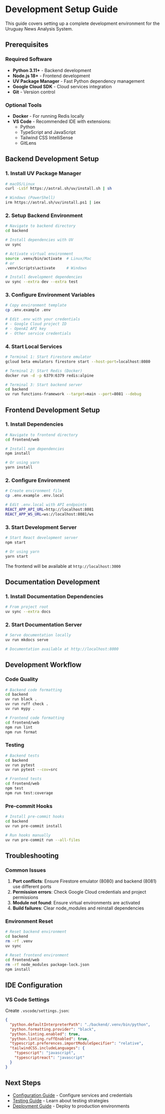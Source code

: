 # Development Setup Guide

This guide covers setting up a complete development environment for the Uruguay News Analysis System.

## Prerequisites

### Required Software
- **Python 3.11+** - Backend development
- **Node.js 18+** - Frontend development  
- **UV Package Manager** - Fast Python dependency management
- **Google Cloud SDK** - Cloud services integration
- **Git** - Version control

### Optional Tools
- **Docker** - For running Redis locally
- **VS Code** - Recommended IDE with extensions:
  - Python
  - TypeScript and JavaScript
  - Tailwind CSS IntelliSense
  - GitLens

## Backend Development Setup

### 1. Install UV Package Manager

```bash
# macOS/Linux
curl -LsSf https://astral.sh/uv/install.sh | sh

# Windows (PowerShell)
irm https://astral.sh/uv/install.ps1 | iex
```

### 2. Setup Backend Environment

```bash
# Navigate to backend directory
cd backend

# Install dependencies with UV
uv sync

# Activate virtual environment
source .venv/bin/activate  # Linux/Mac
# or
.venv\Scripts\activate     # Windows

# Install development dependencies
uv sync --extra dev --extra test
```

### 3. Configure Environment Variables

```bash
# Copy environment template
cp .env.example .env

# Edit .env with your credentials
# - Google Cloud project ID
# - OpenAI API key
# - Other service credentials
```

### 4. Start Local Services

```bash
# Terminal 1: Start Firestore emulator
gcloud beta emulators firestore start --host-port=localhost:8080

# Terminal 2: Start Redis (Docker)
docker run -d -p 6379:6379 redis:alpine

# Terminal 3: Start backend server
cd backend
uv run functions-framework --target=main --port=8081 --debug
```

## Frontend Development Setup

### 1. Install Dependencies

```bash
# Navigate to frontend directory
cd frontend/web

# Install npm dependencies
npm install

# Or using yarn
yarn install
```

### 2. Configure Environment

```bash
# Create environment file
cp .env.example .env.local

# Edit .env.local with API endpoints
REACT_APP_API_URL=http://localhost:8081
REACT_APP_WS_URL=ws://localhost:8081/ws
```

### 3. Start Development Server

```bash
# Start React development server
npm start

# Or using yarn
yarn start
```

The frontend will be available at `http://localhost:3000`

## Documentation Development

### 1. Install Documentation Dependencies

```bash
# From project root
uv sync --extra docs
```

### 2. Start Documentation Server

```bash
# Serve documentation locally
uv run mkdocs serve

# Documentation available at http://localhost:8000
```

## Development Workflow

### Code Quality

```bash
# Backend code formatting
cd backend
uv run black .
uv run ruff check .
uv run mypy .

# Frontend code formatting
cd frontend/web
npm run lint
npm run format
```

### Testing

```bash
# Backend tests
cd backend
uv run pytest
uv run pytest --cov=src

# Frontend tests
cd frontend/web
npm test
npm run test:coverage
```

### Pre-commit Hooks

```bash
# Install pre-commit hooks
cd backend
uv run pre-commit install

# Run hooks manually
uv run pre-commit run --all-files
```

## Troubleshooting

### Common Issues

1. **Port conflicts**: Ensure Firestore emulator (8080) and backend (8081) use different ports
2. **Permission errors**: Check Google Cloud credentials and project permissions
3. **Module not found**: Ensure virtual environments are activated
4. **Build failures**: Clear node_modules and reinstall dependencies

### Environment Reset

```bash
# Reset backend environment
cd backend
rm -rf .venv
uv sync

# Reset frontend environment
cd frontend/web
rm -rf node_modules package-lock.json
npm install
```

## IDE Configuration

### VS Code Settings

Create `.vscode/settings.json`:

```json
{
  "python.defaultInterpreterPath": "./backend/.venv/bin/python",
  "python.formatting.provider": "black",
  "python.linting.enabled": true,
  "python.linting.ruffEnabled": true,
  "typescript.preferences.importModuleSpecifier": "relative",
  "tailwindCSS.includeLanguages": {
    "typescript": "javascript",
    "typescriptreact": "javascript"
  }
}
```

## Next Steps

- [Configuration Guide](../getting-started/configuration.md) - Configure services and credentials
- [Testing Guide](testing.md) - Learn about testing strategies
- [Deployment Guide](deployment.md) - Deploy to production environments 